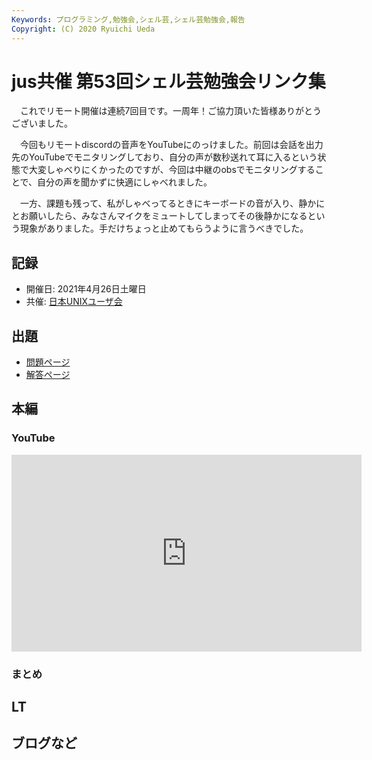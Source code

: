 ```yaml
---
Keywords: プログラミング,勉強会,シェル芸,シェル芸勉強会,報告
Copyright: (C) 2020 Ryuichi Ueda
---
```


# jus共催 第53回シェル芸勉強会リンク集

　これでリモート開催は連続7回目です。一周年！ご協力頂いた皆様ありがとうございました。

　今回もリモートdiscordの音声をYouTubeにのっけました。前回は会話を出力先のYouTubeでモニタリングしており、自分の声が数秒送れて耳に入るという状態で大変しゃべりにくかったのですが、今回は中継のobsでモニタリングすることで、自分の声を聞かずに快適にしゃべれました。

　一方、課題も残って、私がしゃべってるときにキーボードの音が入り、静かにとお願いしたら、みなさんマイクをミュートしてしまってその後静かになるという現象がありました。手だけちょっと止めてもらうように言うべきでした。


## 記録

* 開催日: 2021年4月26日土曜日
* 共催: [日本UNIXユーザ会](https://www.jus.or.jp/)


## 出題

* [問題ページ](/?post=shellgei_53_q)
* [解答ページ](/?post=shellgei_53)


## 本編

### YouTube


<iframe width="560" height="315" src="https://www.youtube.com/embed/videoseries?list=PLbUh9y6MXvjfpdJLZ3t10-tzXMliOKEyl" frameborder="0" allow="autoplay; encrypted-media" allowfullscreen></iframe>


### まとめ


## LT


## ブログなど


